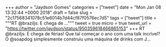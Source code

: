 
+++
author = "Jaydson Gomes"
categories = ["tweet"]
date = "Mon Jan 08 13:32:44 +0000 2018"
draft = false
slug = "2c17568341078c51e6014b7d44cf87f0576ec7d5"
tags = ["tweet"]
title = """RT @braziljs: E chega de ..."""
tweet = true
micro = true
tweet_url = "https://twitter.com/jaydson/status/950359618466865153"
+++
RT @braziljs: E chega de férias! Que tal começar o ano com uma talk incrível?
O @soapdog simplesmente construiu uma máquina de drinks com J…
